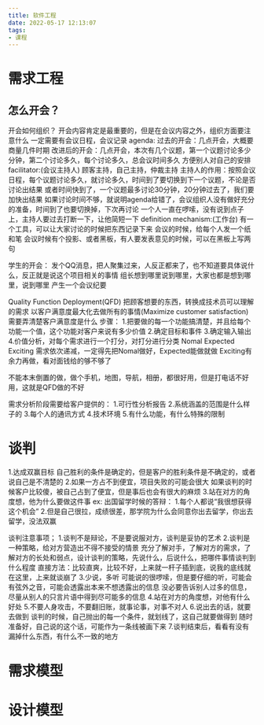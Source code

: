 ```yaml
---
title: 软件工程
date: 2022-05-17 12:13:07
tags:
- 课程
---
```




# 需求工程


## 怎么开会？
开会如何组织？
开会内容肯定是最重要的，但是在会议内容之外，组织方面要注意什么
一定需要有会议日程，会议记录
agenda:
过去的开会：几点开会，大概要商量几件时期
改进后的开会：几点开会，本次有几个议题，第一个议题讨论多少分钟，第二个讨论多久，每个讨论多久，总会议时间多久
方便别人对自己的安排
facilitator:(会议主持人)
顾客主持，自己主持，仲裁主持
主持人的作用：按照会议日程，每个议题讨论多久，就讨论多久，时间到了要切换到下一个议题，不论是否讨论出结果
或者时间快到了，一个议题最多讨论30分钟，20分钟过去了，我们要加快出结果
如果讨论时间不够，就说明agenda给错了，会议组织人没有做好充分的准备，时间到了也要切换掉，下次再讨论
一个人一直在啰嗦，没有说到点子上，主持人要过去打断一下，让他简短一下
definition mechanism:(工作台)
有一个工具，可以让大家讨论的时候把东西记录下来
会议的时候，给每个人发一个纸和笔
会议时候有个投影、或者黑板，有人要发表意见的时候，可以在黑板上写两句

学生的开会：
发个QQ消息，把人聚集过来，人反正都来了，也不知道要具体说什么，反正就是说这个项目相关的事情
组长想到哪里说到哪里，大家也都是想到哪里，说到哪里
产生一个会议纪要


Quality Function Deployment(QFD)
把顾客想要的东西，转换成技术员可以理解的需求
以客户满意度最大化去做所有的事情(Maximize customer satisfaction)
需要弄清楚客户满意度是什么
步骤：
1.把要做的每一个功能搞清楚，并且给每个功能一个值，这个功能对客户来说有多少价值
2.确定目标和事件
3.确定输入输出
4.价值分析，对每个需求进行一个打分，对打分进行分类
Nomal
Expected
Exciting
需求依次递减，一定得先把Nomal做好，Expected能做就做
Exciting有余力再做，看对面钱给的够不够了

不能本末倒置的做，做个手机，地图，导航，相册，都很好用，但是打电话不好用，这就是QFD做的不好

需求分析阶段需要给客户提供的：
1.可行性分析报告
2.系统涵盖的范围是什么样子的
3.每个人的通讯方式
4.技术环境
5.有什么功能，有什么特殊的限制







# 谈判
1.达成双赢目标
自己胜利的条件是确定的，但是客户的胜利条件是不确定的，或者说自己是不清楚的
2.如果一方占不到便宜，项目失败的可能会很大
如果谈判的时候客户比较傻，被自己占到了便宜，但是事后也会有很大的麻烦
3.站在对方的角度想，他为什么要做这件事
ex:
出国留学时候的答辩：
1.每个人都说“我很想获得这个机会”
2.但是自己很拉，成绩很差，那学院为什么会同意你出去留学，你出去留学，没法双赢

谈判注意事项；
1.谈判不是辩论，不是要说服对方，谈判是妥协的艺术
2.谈判是一种策略，给对方营造出不得不接受的情景
充分了解对手，了解对方的需求，了解对方的长处和弱点，设计谈判的策略，先说什么，后说什么，把哪件事情谈判到什么程度
直接方法：比较直爽，比较不好，上来就一杆子插到底，说我的底线就在这里，上来就谈崩了
3.少说，多听
可能说的很啰嗦，但是要仔细的听，可能会有弦外之音，可能会透露出本来不想透露出的信息
没必要告诉别人过多的信息，尽量从别人的只言片语中得到尽可能多的信息
4.站在对方的角度想，对他有什么好处
5.不要人身攻击，不要翻旧账，就事论事，对事不对人
6.说出去的话，就要去做到
谈判的时候，自己抛出的每一个条件，就划线了，这自己就要做得到
随时准备好，自己说的这个话，可能作为一条线被画下来
7.谈判结束后，看看有没有漏掉什么东西，有什么不一致的地方





# 需求模型


# 设计模型






































































































































































































































